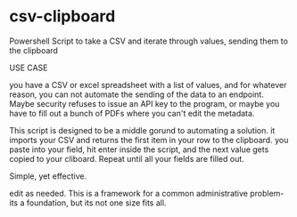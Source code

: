 # csv-clipboard
Powershell Script to take a CSV and iterate through values, sending them to the clipboard

USE CASE

you have a CSV or excel spreadsheet with a list of values, and for whatever reason, you can not automate the sending of the data to an endpoint. 
Maybe security refuses to issue an API key to the program, or maybe you have to fill out a bunch of PDFs where you can't edit the metadata.

This script is designed to be a middle gorund to automating a solution. it imports your CSV and returns the first item in your row to the clipboard. 
you paste into your field, hit enter inside the script, and the next value gets copied to your cliboard. Repeat until all your fields are filled out.

Simple, yet effective.

edit as needed. This is a framework for a common administrative problem- its a foundation, but its not one size fits all.

